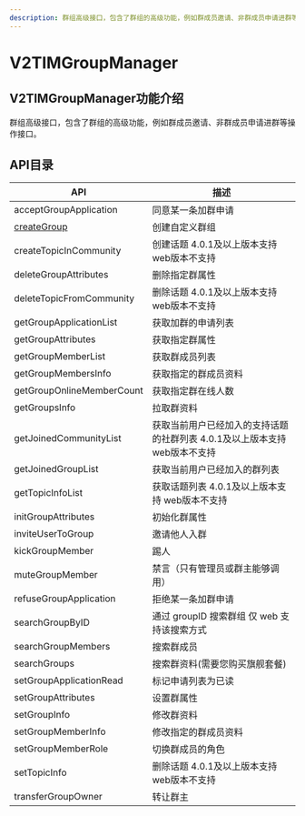 ```yaml
---
description: 群组高级接口，包含了群组的高级功能，例如群成员邀请、非群成员申请进群等操作接口。
---
```


# V2TIMGroupManager

## V2TIMGroupManager功能介绍

群组高级接口，包含了群组的高级功能，例如群成员邀请、非群成员申请进群等操作接口。

## API目录

| API                                                       | 描述                                         |
| --------------------------------------------------------- | ------------------------------------------ |
| acceptGroupApplication                                    | 同意某一条加群申请                                  |
| [createGroup](../../api/v2timgroupmanager/creategroup.md) | 创建自定义群组                                    |
| createTopicInCommunity                                    | 创建话题 4.0.1及以上版本支持 web版本不支持                 |
| deleteGroupAttributes                                     | 删除指定群属性                                    |
| deleteTopicFromCommunity                                  | 删除话题 4.0.1及以上版本支持 web版本不支持                 |
| getGroupApplicationList                                   | 获取加群的申请列表                                  |
| getGroupAttributes                                        | 获取指定群属性                                    |
| getGroupMemberList                                        | 获取群成员列表                                    |
| getGroupMembersInfo                                       | 获取指定的群成员资料                                 |
| getGroupOnlineMemberCount                                 | 获取指定群在线人数                                  |
| getGroupsInfo                                             | 拉取群资料                                      |
| getJoinedCommunityList                                    | 获取当前用户已经加入的支持话题的社群列表 4.0.1及以上版本支持 web版本不支持 |
| getJoinedGroupList                                        | 获取当前用户已经加入的群列表                             |
| getTopicInfoList                                          | 获取话题列表  4.0.1及以上版本支持 web版本不支持              |
| initGroupAttributes                                       | 初始化群属性                                     |
| inviteUserToGroup                                         | 邀请他人入群                                     |
| kickGroupMember                                           | 踢人                                         |
| muteGroupMember                                           | 禁言（只有管理员或群主能够调用）                           |
| refuseGroupApplication                                    | 拒绝某一条加群申请                                  |
| searchGroupByID                                           | 通过 groupID 搜索群组  仅 web 支持该搜索方式             |
| searchGroupMembers                                        | 搜索群成员                                      |
| searchGroups                                              | 搜索群资料(需要您购买旗舰套餐)                           |
| setGroupApplicationRead                                   | 标记申请列表为已读                                  |
| setGroupAttributes                                        | 设置群属性                                      |
| setGroupInfo                                              | 修改群资料                                      |
| setGroupMemberInfo                                        | 修改指定的群成员资料                                 |
| setGroupMemberRole                                        | 切换群成员的角色                                   |
| setTopicInfo                                              | 删除话题 4.0.1及以上版本支持 web版本不支持                 |
| transferGroupOwner                                        | 转让群主                                       |
